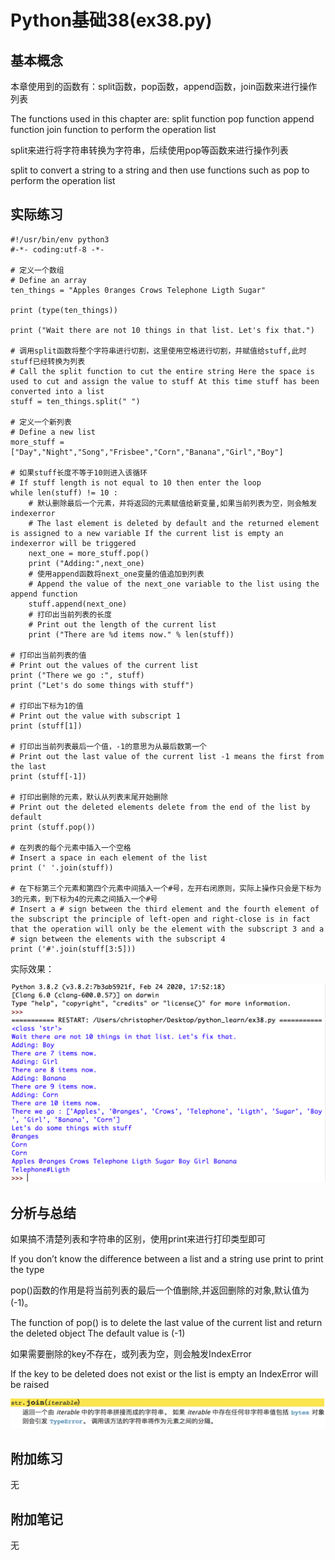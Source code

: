 # Python基础38(ex38.py)

## 基本概念

本章使用到的函数有：split函数，pop函数，append函数，join函数来进行操作列表

The functions used in this chapter are: split function pop function append function join function to perform the operation list 

split来进行将字符串转换为字符串，后续使用pop等函数来进行操作列表

split to convert a string to a string and then use functions such as pop to perform the operation list 

## 实际练习

```
#!/usr/bin/env python3
#-*- coding:utf-8 -*-

# 定义一个数组
# Define an array
ten_things = "Apples 0ranges Crows Telephone Ligth Sugar"

print (type(ten_things))

print ("Wait there are not 10 things in that list. Let's fix that.")

# 调用split函数将整个字符串进行切割，这里使用空格进行切割，并赋值给stuff,此时stuff已经转换为列表
# Call the split function to cut the entire string Here the space is used to cut and assign the value to stuff At this time stuff has been converted into a list
stuff = ten_things.split(" ")

# 定义一个新列表
# Define a new list 
more_stuff = ["Day","Night","Song","Frisbee","Corn","Banana","Girl","Boy"]

# 如果stuff长度不等于10则进入该循环
# If stuff length is not equal to 10 then enter the loop
while len(stuff) != 10 :
    # 默认删除最后一个元素，并将返回的元素赋值给新变量,如果当前列表为空，则会触发indexerror
    # The last element is deleted by default and the returned element is assigned to a new variable If the current list is empty an indexerror will be triggered
    next_one = more_stuff.pop()
    print ("Adding:",next_one)
    # 使用append函数将next_one变量的值追加到列表
    # Append the value of the next_one variable to the list using the append function
    stuff.append(next_one)
    # 打印出当前列表的长度
    # Print out the length of the current list
    print ("There are %d items now." % len(stuff))

# 打印出当前列表的值
# Print out the values of the current list
print ("There we go :", stuff)
print ("Let's do some things with stuff")

# 打印出下标为1的值
# Print out the value with subscript 1
print (stuff[1])

# 打印出当前列表最后一个值，-1的意思为从最后数第一个
# Print out the last value of the current list -1 means the first from the last
print (stuff[-1])

# 打印出删除的元素，默认从列表末尾开始删除
# Print out the deleted elements delete from the end of the list by default
print (stuff.pop())

# 在列表的每个元素中插入一个空格
# Insert a space in each element of the list
print (' '.join(stuff))

# 在下标第三个元素和第四个元素中间插入一个#号，左开右闭原则，实际上操作只会是下标为3的元素，到下标为4的元素之间插入一个#号
# Insert a # sign between the third element and the fourth element of the subscript the principle of left-open and right-close is in fact that the operation will only be the element with the subscript 3 and a # sign between the elements with the subscript 4
print ('#'.join(stuff[3:5]))
```

实际效果：

![image-20200403224059225](ex38.assets/image-20200403224059225.png)

## 分析与总结

如果搞不清楚列表和字符串的区别，使用print来进行打印类型即可

If you don’t know the difference between a list and a string use print to print the type

pop()函数的作用是将当前列表的最后一个值删除,并返回删除的对象,默认值为(-1)。

The function of pop() is to delete the last value of the current list and return the deleted object The default value is (-1)

如果需要删除的key不存在，或列表为空，则会触发IndexError

If the key to be deleted does not exist or the list is empty an IndexError will be raised

![image-20200403224120644](ex38.assets/image-20200403224120644.png)

## 附加练习

无

## 附加笔记

无

